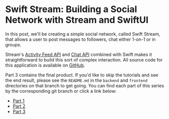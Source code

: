 # Swift Stream: Building a Social Network with Stream and SwiftUI

In this post, we'll be creating a simple social network, called Swift Stream, that allows a user to post messages to followers, chat either 1-on-1 or in groups.

Stream's [Activity Feed API](https://getstream.io/activity-feeds/) and [Chat API](https://getstream.io/chat) combined with Swift makes it straightforward to build this sort of complex interaction. All source code for this application is available on [GitHub](https://github.com/psylinse/the-stream-swiftui).

Part 3 contains the final product. If you'd like to skip the tutorials and see the end result, please see the `README.md` in the `backend` and `frontend` directories on that branch to get going. You can find each part of this series by the corresponding git branch or click a link below:

* [Part 1](https://github.com/psylinse/the-stream-swiftui/tree/1-social)
* [Part 2](https://github.com/psylinse/the-stream-swiftui/tree/2-messaging)
* [Part 3](https://github.com/psylinse/the-stream-swiftui/tree/3-channels)

